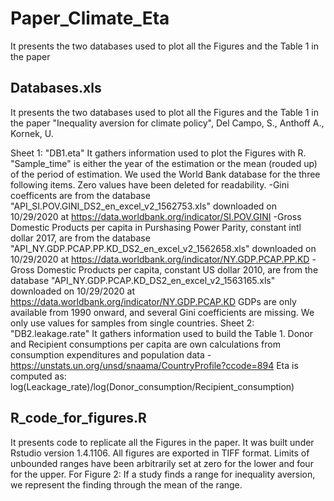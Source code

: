# Paper_Climate_Eta
It presents the two databases used to plot all the Figures and the Table 1 in the paper 

## Databases.xls
It presents the two databases used to plot all the Figures and the Table 1 in the paper "Inequality aversion for climate policy", Del Campo, S., Anthoff A., Kornek, U.

Sheet 1: "DB1.eta"
It gathers information used to plot the Figures with R.
"Sample_time" is either the year of the estimation or the mean (rouded up) of the period of estimation.
We used the World Bank database for the three following items. Zero values have been deleted for readability.
-Gini coefficents are from the database "API_SI.POV.GINI_DS2_en_excel_v2_1562753.xls" downloaded on 10/29/2020 at https://data.worldbank.org/indicator/SI.POV.GINI
-Gross Domestic Products per capita in Purshasing Power Parity, constant intl dollar 2017, are from the database "API_NY.GDP.PCAP.PP.KD_DS2_en_excel_v2_1562658.xls"
 downloaded on 10/29/2020 at https://data.worldbank.org/indicator/NY.GDP.PCAP.PP.KD
-Gross Domestic Products per capita, constant US dollar 2010, are from the database "API_NY.GDP.PCAP.KD_DS2_en_excel_v2_1563165.xls" downloaded on 10/29/2020 at
 https://data.worldbank.org/indicator/NY.GDP.PCAP.KD
GDPs are only available from 1990 onward, and several Gini coefficients are missing. We only use values for samples from single countries.
Sheet 2: "DB2.leakage.rate"
It gathers information used to build the Table 1.
Donor and Recipient consumptions per capita are own calculations from consumption expenditures and population data - https://unstats.un.org/unsd/snaama/CountryProfile?ccode=894
Eta is computed as: log(Leackage_rate)/log(Donor_consumption/Recipient_consumption)


## R_code_for_figures.R
It presents code to replicate all the Figures in the paper. It was built under Rstudio version 1.4.1106.
All figures are exported in TIFF format.
Limits of unbounded ranges have been arbitrarily set at zero for the lower and four for the upper.
For Figure 2: If a study finds a range for inequality aversion, we represent the finding through the mean of the range.
